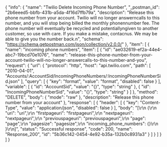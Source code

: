 {
  "info": {
    "name": "Twilio Delete Incoming Phone Number",
    "_postman_id": "2b6eeed5-bbfb-431b-a5da-4f16d7ffb79a",
    "description": "Release this phone number from your account. Twilio will no longer answerncalls to this number, and you will stop being billed the monthly phonennumber fee. The phone number will eventually be recycled and potentiallyngiven to another customer, so use with care. If you make a mistake, contacnus. We may be able to give you the number back.n",
    "schema": "https://schema.getpostman.com/json/collection/v2.0.0/"
  },
  "item": [
    {
      "name": "incoming phone numbers",
      "item": [
        {
          "id": "ae032619-ef2a-44e4-abc7-19bcd70e1076",
          "name": "release-this-phone-number-from-your-account-twilio-will-no-longer-answercalls-to-this-number-and-you",
          "request": {
            "url": {
              "protocol": "http",
              "host": "api.twilio.com",
              "path": [
                "2010-04-01",
                "Accounts/:AccountSid/IncomingPhoneNumbers/:IncomingPhoneNumberSid.json"
              ],
              "query": [
                {
                  "key": "format",
                  "value": "format",
                  "disabled": false
                }
              ],
              "variable": [
                {
                  "id": "AccountSid",
                  "value": "{}",
                  "type": "string"
                },
                {
                  "id": "IncomingPhoneNumberSid",
                  "value": "{}",
                  "type": "string"
                }
              ]
            },
            "method": "DELETE",
            "body": {
              "mode": "raw"
            },
            "description": "Release this phone number from your account"
          },
          "response": [
            {
              "header": [
                {
                  "key": "Content-Type",
                  "value": "application/json",
                  "disabled": false
                }
              ],
              "body": "[\r\n  {\r\n    \"uri\": \"uri\",\r\n    \"firstpageuri\": \"firstpageuri\",\r\n    \"nextpageuri\": \"nextpageuri\",\r\n    \"previouspageuri\": \"previouspageuri\",\r\n    \"page\": \"page\",\r\n    \"pagesize\": \"pagesize\",\r\n    \"incoming_phone_numbers\": {}\r\n  }\r\n]",
              "status": "Successful response",
              "code": 200,
              "name": "Response_200",
              "id": "5b36c142-0454-4e92-b35a-132b0c8931a3"
            }
          ]
        }
      ]
    }
  ]
}
